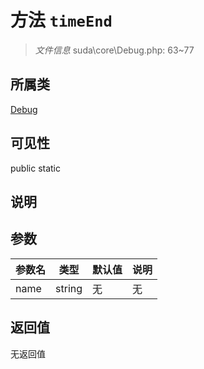 # 方法 `timeEnd`

> *文件信息* suda\core\Debug.php: 63~77

## 所属类 

[Debug](../Debug.md)

## 可见性

 public static

## 说明



## 参数


| 参数名 | 类型 | 默认值 | 说明 |
|--------|-----|-------|-------|
| name |  string | 无 | 无 |



## 返回值

无返回值
